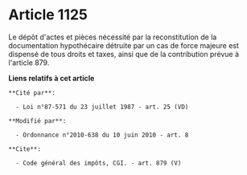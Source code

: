 # Article 1125

Le dépôt d'actes et pièces nécessité par la reconstitution de la documentation hypothécaire détruite par un cas de force
majeure est dispensé de tous droits et taxes, ainsi que de la contribution prévue à l'article 879.

**Liens relatifs à cet article**

	**Cité par**:

	  - Loi n°87-571 du 23 juillet 1987 - art. 25 (VD)

	**Modifié par**:

	  - Ordonnance n°2010-638 du 10 juin 2010 - art. 8

	**Cite**:

	  - Code général des impôts, CGI. - art. 879 (V)
